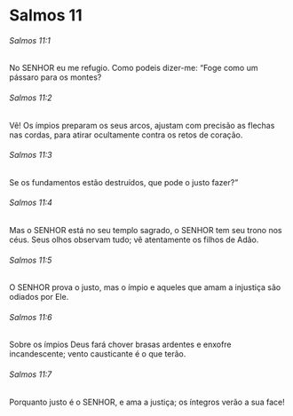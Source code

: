 # Salmos 11

###### Salmos 11:1

No SENHOR eu me refugio. Como podeis dizer-me: “Foge como um pássaro para os montes?

###### Salmos 11:2

Vê! Os ímpios preparam os seus arcos, ajustam com precisão as flechas nas cordas, para atirar ocultamente contra os retos de coração.

###### Salmos 11:3

Se os fundamentos estão destruídos, que pode o justo fazer?”

###### Salmos 11:4

Mas o SENHOR está no seu templo sagrado, o SENHOR tem seu trono nos céus. Seus olhos observam tudo; vê atentamente os filhos de Adão.

###### Salmos 11:5

O SENHOR prova o justo, mas o ímpio e aqueles que amam a injustiça são odiados por Ele.

###### Salmos 11:6

Sobre os ímpios Deus fará chover brasas ardentes e enxofre incandescente; vento causticante é o que terão.

###### Salmos 11:7

Porquanto justo é o SENHOR, e ama a justiça; os íntegros verão a sua face!

